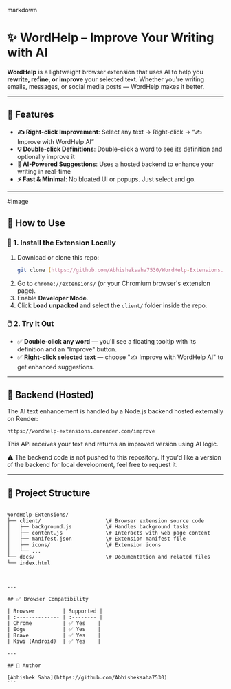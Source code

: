 markdown
# ✨ WordHelp – Improve Your Writing with AI

**WordHelp** is a lightweight browser extension that uses AI to help you **rewrite, refine, or improve** your selected text. Whether you're writing emails, messages, or social media posts — WordHelp makes it better.

---

## 📌 Features

* **✍️ Right-click Improvement**: Select any text → Right-click → “✍ Improve with WordHelp AI”
* **💡 Double-click Definitions**: Double-click a word to see its definition and optionally improve it
* **🧠 AI-Powered Suggestions**: Uses a hosted backend to enhance your writing in real-time
* **⚡️ Fast & Minimal**: No bloated UI or popups. Just select and go.

---
#Image

## 🚀 How to Use

### 🔌 1. Install the Extension Locally

1.  Download or clone this repo:
    ```bash
    git clone [https://github.com/Abhisheksaha7530/WordHelp-Extensions.git](https://github.com/Abhisheksaha7530/WordHelp-Extensions.git)
    ```
2.  Go to `chrome://extensions/` (or your Chromium browser's extension page).
3.  Enable **Developer Mode**.
4.  Click **Load unpacked** and select the `client/` folder inside the repo.

### 🖱️ 2. Try It Out

* ✅ **Double-click any word** — you'll see a floating tooltip with its definition and an "Improve" button.
* ✅ **Right-click selected text** — choose "✍ Improve with WordHelp AI" to get enhanced suggestions.

---

## 🧠 Backend (Hosted)

The AI text enhancement is handled by a Node.js backend hosted externally on Render:

`https://wordhelp-extensions.onrender.com/improve`

This API receives your text and returns an improved version using AI logic.

⚠️ The backend code is not pushed to this repository. If you'd like a version of the backend for local development, feel free to request it.

---

## 📁 Project Structure

````

WordHelp-Extensions/
├── client/                     \# Browser extension source code
│   ├── background.js           \# Handles background tasks
│   ├── content.js              \# Interacts with web page content
│   ├── manifest.json           \# Extension manifest file
│   ├── icons/                  \# Extension icons
│   └── ...
└── docs/                       \# Documentation and related files
└── index.html



---

## ✅ Browser Compatibility

| Browser         | Supported |
| :-------------- | :-------- |
| Chrome          | ✅ Yes    |
| Edge            | ✅ Yes    |
| Brave           | ✅ Yes    |
| Kiwi (Android)  | ✅ Yes    |

---

## 🙋 Author

[Abhishek Saha](https://github.com/Abhisheksaha7530)
```
